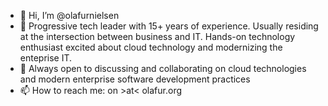 - 👋 Hi, I’m @olafurnielsen
- 👀 Progressive tech leader with 15+ years of experience. Usually residing at the intersection between business and IT. Hands-on technology enthusiast excited about cloud technology and modernizing the enteprise IT.
- 💞️ Always open to discussing and collaborating on cloud technologies and modern enterprise software development practices
- 📫 How to reach me: on >at< olafur.org
